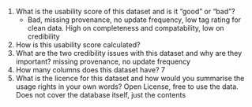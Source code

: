 
1. What is the usability score of this dataset and is it “good” or “bad”?
   - Bad, missing provenance, no update frequency, low tag rating for clean data. High on completeness and compatability, low on credibility
3. How is this usability score calculated?
4. What are the two credibility issues with this dataset and why are they important? missing provenance, no update frequency
5. How many columns does this dataset have? 7
6. What is the licence for this dataset and how would you summarise the usage rights in your own words? Open License, free to use the data. Does not cover the database itself, just the contents
